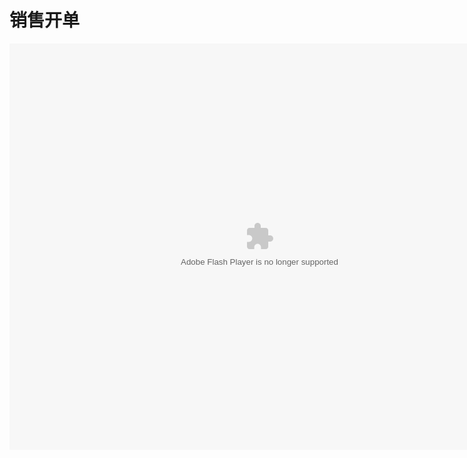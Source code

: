# 销售开单

<embed src="http://resource.3cwdb.com/kailong-donghua/xzkd.swf" width="800" height="650"  pluginspage="http://www.macromedia.com/go/getflashplayer" 
type="application/x-shockwave-flash" ></embed>
